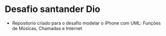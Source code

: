 # Desafio santander Dio
- Repositorio criado para o desafio modelar o iPhone com UML: Funções de Músicas, Chamadas e Internet
